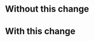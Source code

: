 # Without this change
<!-- What's the behavior if we don't add this change? Please add a screenshot if relevant. -->

# With this change
<!-- What happens if we merge this pull request? Please add a screenshot if relevant. -->
